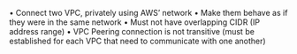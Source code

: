 • Connect two VPC, privately using AWS’ network
• Make them behave as if they were in the same network
• Must not have overlapping CIDR (IP address range)
• VPC Peering connection is not transitive (must be established for
each VPC that need to communicate with one another)